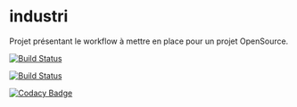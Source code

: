 # industri
Projet présentant le workflow à mettre en place pour un projet OpenSource.

[![Build Status](https://travis-ci.org/Reconnois/industri.svg?branch=master)](https://travis-ci.org/Reconnois/industri)

[![Build Status](https://travis-ci.org/Reconnois/industri.svg?branch=dev)](https://travis-ci.org/Reconnois/industri)

[![Codacy Badge](https://api.codacy.com/project/badge/Grade/08173903ee70489c82c3bc11459f025a)](https://www.codacy.com/app/gui.quirin/industri?utm_source=github.com&amp;utm_medium=referral&amp;utm_content=Reconnois/industri&amp;utm_campaign=Badge_Grade)